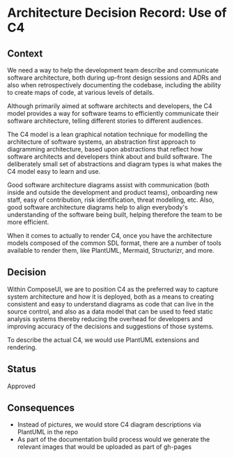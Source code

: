 <!-- Morgan Stanley makes this available to you under the Apache License, Version 2.0 (the "License"). You may obtain a copy of the License at http://www.apache.org/licenses/LICENSE-2.0. See the NOTICE file distributed with this work for additional information regarding copyright ownership. Unless required by applicable law or agreed to in writing, software distributed under the License is distributed on an "AS IS" BASIS, WITHOUT WARRANTIES OR CONDITIONS OF ANY KIND, either express or implied. See the License for the specific language governing permissions and limitations under the License. -->

# Architecture Decision Record: Use of C4

## Context

We need a way to help the development team describe and communicate software architecture, both during up-front design sessions and ADRs and also when retrospectively documenting the codebase, including the ability to create maps of code, at various levels of details.

Although primarily aimed at software architects and developers, the C4 model provides a way for software teams to efficiently communicate their software architecture, telling different stories to different audiences.

The C4 model is a lean graphical notation technique for modelling the architecture of software systems, an abstraction first approach to diagramming architecture, based upon abstractions that reflect how software architects and developers think about and build software. The deliberately small set of abstractions and diagram types is what makes the C4 model easy to learn and use.

Good software architecture diagrams assist with communication (both inside and outside the development and product teams), onboarding new staff, easy of contribution, risk identification, threat modelling, etc. Also, good software architecture diagrams help to align everybody's understanding of the software being built, helping therefore the team to be more efficient.

When it comes to actually to render C4, once you have the architecture models composed of the common SDL format, there are a number of tools available to render them, like PlantUML, Mermaid, Structurizr, and more.

## Decision

Within ComposeUI, we are to position C4 as the preferred way to capture system architecture and how it is deployed, both as a means to creating consistent and easy to understand diagrams as code that can live in the source control, and also as a data model that can be used to feed static analysis systems thereby reducing the overhead for developers and improving accuracy of the decisions and suggestions of those systems.

To describe the actual C4, we would use PlantUML extensions and rendering.

## Status

Approved

## Consequences

- Instead of pictures, we would store C4 diagram descriptions via PlantUML in the repo
- As part of the documentation build process would we generate the relevant images that would be uploaded as part of gh-pages
